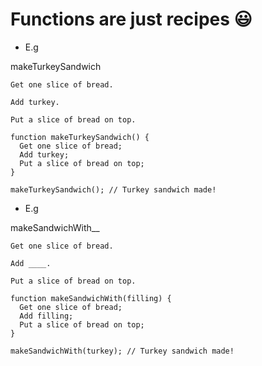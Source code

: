 # Functions are just recipes 😃


* E.g

makeTurkeySandwich

    Get one slice of bread.

    Add turkey.

    Put a slice of bread on top.

```
function makeTurkeySandwich() {
  Get one slice of bread;
  Add turkey;
  Put a slice of bread on top;
}

makeTurkeySandwich(); // Turkey sandwich made!

```
* E.g

makeSandwichWith__

    Get one slice of bread.

    Add ____.

    Put a slice of bread on top.


```
function makeSandwichWith(filling) {
  Get one slice of bread;
  Add filling;
  Put a slice of bread on top;
}

makeSandwichWith(turkey); // Turkey sandwich made!

```
